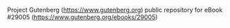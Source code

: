 Project Gutenberg (https://www.gutenberg.org) public repository for eBook #29005 (https://www.gutenberg.org/ebooks/29005)
